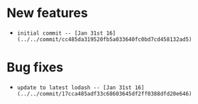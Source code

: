 
# New features

-     initial commit -- [Jan 31st 16](../../commit/cc485da319520fb5a033640fc0bd7cd458132ad5)

# Bug fixes

-     update to latest lodash -- [Jan 31st 16](../../commit/17cca485adf33c68603645df2ff0388dfd20e646)
